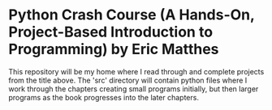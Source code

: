 # Python Crash Course (A Hands-On, Project-Based Introduction to Programming) by Eric Matthes

This repository will be my home where I read through and complete projects from the title above. The 'src' directory will contain python files where I work through the chapters creating small programs initially, but then larger programs as the book progresses into the later chapters.

